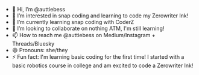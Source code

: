 - 👋 Hi, I’m @auttiebess
- 👀 I’m interested in snap coding and learning to code my Zerowriter Ink!
- 🌱 I’m currently learning snap coding with CoderZ
- 💞️ I’m looking to collaborate on nothing ATM, I'm still learning!
- 📫 How to reach me @auttiebess on Medium/Instagram + Threads/Bluesky
- 😄 Pronouns: she/they
- ⚡ Fun fact: I'm learning basic coding for the first time! I started with a basic robotics course in college and am excited to code a Zerowriter Ink!

<!---
auttiebess/auttiebess is a ✨ special ✨ repository because its `README.md` (this file) appears on your GitHub profile.
You can click the Preview link to take a look at your changes.
--->
